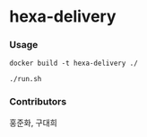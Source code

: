 # hexa-delivery
### Usage
`docker build -t hexa-delivery ./`

`./run.sh`

### Contributors
홍준화, 구대희
